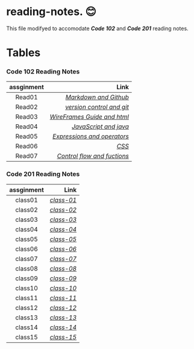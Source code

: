 # reading-notes. :blush:


This file modifyed to accomodate ***Code 102*** and ***Code 201*** reading notes.  

  


# Tables
###  Code 102 Reading Notes

| assginment |  Link  |
|:-----------------: |-------------:|
|Read01| [*Markdown and Github*](https://ahmad-khaled-zaid.github.io/reading-notes./102/read01) |
|Read02| [*version control and git*](https://ahmad-khaled-zaid.github.io/reading-notes./102/read02) |
|Read03| [*WireFrames Guide and html*](https://ahmad-khaled-zaid.github.io/reading-notes./102/read03) |
|Read04| [*JavaScript and java*](https://ahmad-khaled-zaid.github.io/reading-notes./102/read04) |
|Read05| [*Expressions and operators*](https://ahmad-khaled-zaid.github.io/reading-notes./102/read05) |
|Read06| [*CSS*](https://ahmad-khaled-zaid.github.io/reading-notes./102/read06) |
|Read07| [*Control flow and fuctions*](https://ahmad-khaled-zaid.github.io/reading-notes./102/read07) |




###  Code 201 Reading Notes

| assginment |  Link  |
|:-----------------: |-------------:|
|class01| [*class-01*](https://ahmad-khaled-zaid.github.io/201d33-classes/class01/index.html) |  
|class02| [*class-02*](https://ahmad-khaled-zaid.github.io/201d33-classes/class02/class-02) |  
|class03| [*class-03*](https://github.com/Ahmad-Khaled-Zaid/AboutMe/blob/main/classread03.md) |  
|class04| [*class-04*]() |    
|class05| [*class-05*]() |  
|class06| [*class-06*]() |  
|class07| [*class-07*]() |  
|class08| [*class-08*]() |  
|class09| [*class-09*]() |  
|class10| [*class-10*]() |  
|class11| [*class-11*]() |  
|class12| [*class-12*]() |  
|class13| [*class-13*]() |  
|class14| [*class-14*]() |  
|class15| [*class-15*]() |
